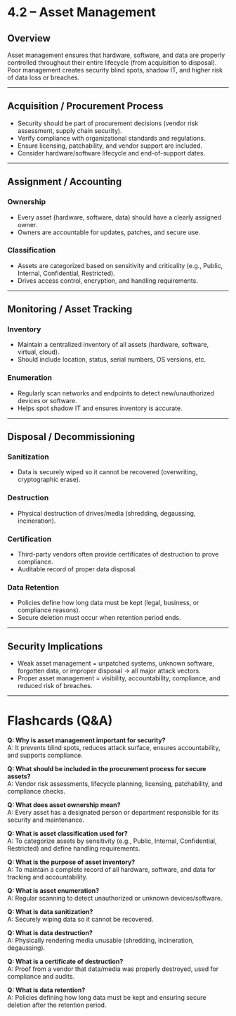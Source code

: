 # 4.2 – Asset Management

## Overview
Asset management ensures that hardware, software, and data are properly controlled throughout their entire lifecycle (from acquisition to disposal). Poor management creates security blind spots, shadow IT, and higher risk of data loss or breaches.

---

## Acquisition / Procurement Process
- Security should be part of procurement decisions (vendor risk assessment, supply chain security).
- Verify compliance with organizational standards and regulations.
- Ensure licensing, patchability, and vendor support are included.
- Consider hardware/software lifecycle and end-of-support dates.

---

## Assignment / Accounting
### Ownership
- Every asset (hardware, software, data) should have a clearly assigned owner.
- Owners are accountable for updates, patches, and secure use.

### Classification
- Assets are categorized based on sensitivity and criticality (e.g., Public, Internal, Confidential, Restricted).
- Drives access control, encryption, and handling requirements.

---

## Monitoring / Asset Tracking
### Inventory
- Maintain a centralized inventory of all assets (hardware, software, virtual, cloud).
- Should include location, status, serial numbers, OS versions, etc.

### Enumeration
- Regularly scan networks and endpoints to detect new/unauthorized devices or software.
- Helps spot shadow IT and ensures inventory is accurate.

---

## Disposal / Decommissioning
### Sanitization
- Data is securely wiped so it cannot be recovered (overwriting, cryptographic erase).

### Destruction
- Physical destruction of drives/media (shredding, degaussing, incineration).

### Certification
- Third-party vendors often provide certificates of destruction to prove compliance.
- Auditable record of proper data disposal.

### Data Retention
- Policies define how long data must be kept (legal, business, or compliance reasons).
- Secure deletion must occur when retention period ends.

---

## Security Implications
- Weak asset management = unpatched systems, unknown software, forgotten data, or improper disposal → all major attack vectors.
- Proper asset management = visibility, accountability, compliance, and reduced risk of breaches.

---

# Flashcards (Q&A)

**Q: Why is asset management important for security?**  
A: It prevents blind spots, reduces attack surface, ensures accountability, and supports compliance.  

**Q: What should be included in the procurement process for secure assets?**  
A: Vendor risk assessments, lifecycle planning, licensing, patchability, and compliance checks.  

**Q: What does asset ownership mean?**  
A: Every asset has a designated person or department responsible for its security and maintenance.  

**Q: What is asset classification used for?**  
A: To categorize assets by sensitivity (e.g., Public, Internal, Confidential, Restricted) and define handling requirements.  

**Q: What is the purpose of asset inventory?**  
A: To maintain a complete record of all hardware, software, and data for tracking and accountability.  

**Q: What is asset enumeration?**  
A: Regular scanning to detect unauthorized or unknown devices/software.  

**Q: What is data sanitization?**  
A: Securely wiping data so it cannot be recovered.  

**Q: What is data destruction?**  
A: Physically rendering media unusable (shredding, incineration, degaussing).  

**Q: What is a certificate of destruction?**  
A: Proof from a vendor that data/media was properly destroyed, used for compliance and audits.  

**Q: What is data retention?**  
A: Policies defining how long data must be kept and ensuring secure deletion after the retention period.  
